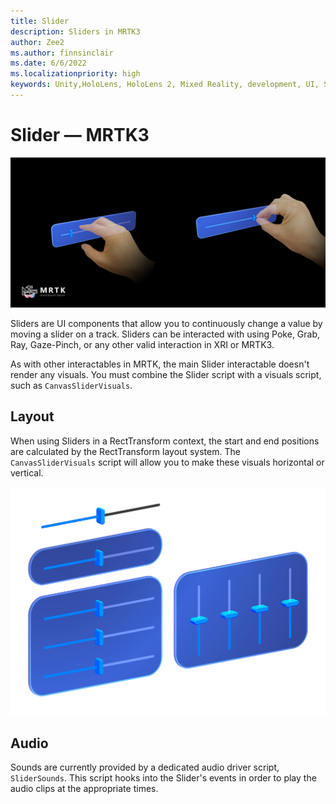 ```yaml
---
title: Slider
description: Sliders in MRTK3
author: Zee2
ms.author: finnsinclair
ms.date: 6/6/2022
ms.localizationpriority: high
keywords: Unity,HoloLens, HoloLens 2, Mixed Reality, development, UI, Slider, PinchSlider
---
```


# Slider &#8212; MRTK3

![Slider example](../../../mrtk3-overview/images/UXBuildingBlocks/MRTK_UX_v3_Slider.png)

Sliders are UI components that allow you to continuously change a value by moving a slider on a track. Sliders can be interacted with using Poke, Grab, Ray, Gaze-Pinch, or any other valid interaction in XRI or MRTK3.

As with other interactables in MRTK, the main Slider interactable doesn't render any visuals. You must combine the Slider script with a visuals script, such as `CanvasSliderVisuals`.

## Layout

When using Sliders in a RectTransform context, the start and end positions are calculated by the RectTransform layout system. The `CanvasSliderVisuals` script will allow you to make these visuals horizontal or vertical.

![Example Slider Configuration](../../../mrtk3-overview/images/UXBuildingBlocks/MRTK_UX_v3_Slider_Overview.png)

## Audio

Sounds are currently provided by a dedicated audio driver script, `SliderSounds`. This script hooks into the Slider's events in order to play the audio clips at the appropriate times.
